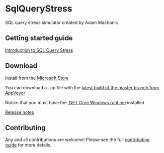 # SqlQueryStress
SQL query stress simulator created by Adam Machanic 

## Getting started guide

[Introduction to SQL Query Stress](https://github.com/ErikEJ/SqlQueryStress/wiki)

## Download
Install from the [Microsoft Store](https://www.microsoft.com/en-us/p/sqlquerystress/9n46qj5sbgkb?activetab=pivot:overviewtab)

You can download a .zip file with the [latest build of the master branch from AppVeyor](https://ci.appveyor.com/api/projects/ErikEJ/SqlQueryStress/artifacts/SqlQueryStress.zip?branch=master)

Notice that you must have the [.NET Core Windows runtime](https://dotnet.microsoft.com/download) installed.

[Release notes](https://github.com/ErikEJ/SqlQueryStress/wiki/Release-notes)

## Contributing

Any and all contributions are welcome! Please see the full [contributing guide](CONTRIBUTING.md) for more details..  
